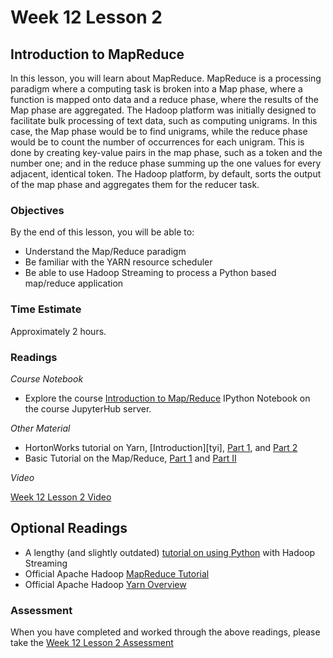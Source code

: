 # Week 12 Lesson 2 #
## Introduction to MapReduce ##

In this lesson, you will learn about MapReduce. MapReduce is a processing paradigm where a computing task is broken into a Map phase, where a function is mapped onto data and a reduce phase, where the results of the Map phase are aggregated. The Hadoop platform was initially designed to facilitate bulk processing of text data, such as computing unigrams. In this case, the Map phase would be to find unigrams, while the reduce phase would be to count the number of occurrences for each unigram. This is done by creating key-value pairs in the map phase, such as a token and the number one; and in the reduce phase summing up the one values for every adjacent, identical token. The Hadoop platform, by default, sorts the output of the map phase and aggregates them for the reducer task. 

### Objectives ###

By the end of this lesson, you will be able to:

- Understand the Map/Reduce paradigm
- Be familiar with the YARN resource scheduler
- Be able to use Hadoop Streaming to process a Python based map/reduce application

### Time Estimate ###

Approximately 2 hours.

### Readings ####

_Course Notebook_

- Explore the course [Introduction to Map/Reduce][l2nb] IPython Notebook on the course JupyterHub server.

_Other Material_

- HortonWorks tutorial on Yarn, [Introduction][tyi], [Part 1][typ1], and [Part 2][typ2]
- Basic Tutorial on the Map/Reduce, [Part 1][btmr1] and [Part II][btmr2]

_Video_

[Week 12 Lesson 2 Video][lv]

## Optional Readings ##

- A lengthy (and slightly outdated) [tutorial on using Python][tphs] with Hadoop Streaming
- Official Apache Hadoop [MapReduce Tutorial][amrt]
- Official Apache Hadoop [Yarn Overview][ayo]

### Assessment ###

When you have completed and worked through the above readings, please take the [Week 12 Lesson 2 Assessment][la]

[l2nb]: ../notebooks/intro2mr.ipynb
[la]: https://learn.illinois.edu/mod/quiz/
[lv]: https://mediaspace.illinois.edu

[tphs]: http://www.michael-noll.com/tutorials/writing-an-hadoop-mapreduce-program-in-python/

[btmr1]: http://www.tutorialspoint.com/map_reduce/map_reduce_introduction.htm
[btmr2]: http://www.tutorialspoint.com/map_reduce/map_reduce_algorithm.htm

[amrt]: http://hadoop.apache.org/docs/current/hadoop-mapreduce-client/hadoop-mapreduce-client-core/MapReduceTutorial.html
[ayo]: http://hadoop.apache.org/docs/current/hadoop-yarn/hadoop-yarn-site/YARN.html

[ty1]: http://hortonworks.com/blog/introducing-apache-hadoop-yarn/
[typ1]: http://hortonworks.com/blog/apache-hadoop-yarn-background-and-an-overview/
[typ2]: http://hortonworks.com/blog/apache-hadoop-yarn-concepts-and-applications/
